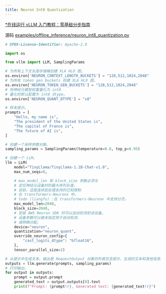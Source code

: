 ```yaml
---
title: Neuron Int8 Quantization
---
```


[\*在线运行 vLLM 入门教程：零基础分步指南](https://openbayes.com/console/public/tutorials/rXxb5fZFr29?utm_source=vLLM-CNdoc&utm_medium=vLLM-CNdoc-V1&utm_campaign=vLLM-CNdoc-V1-25ap)

源码 [examples/offline_inference/neuron_int8_quantization.py](https://github.com/vllm-project/vllm/blob/main/examples/offline_inference/neuron_int8_quantization.py)

```python
# SPDX-License-Identifier: Apache-2.0

import os

from vllm import LLM, SamplingParams

# 为所有上下文长度存储桶创建 XLA HLO 图。
os.environ['NEURON_CONTEXT_LENGTH_BUCKETS'] = "128,512,1024,2048"
# 为所有 token gen buckets 创建 XLA HLO 图。
os.environ['NEURON_TOKEN_GEN_BUCKETS'] = "128,512,1024,2048"
# 将神经元模型权重量化为 int8
# 量化的默认配置为 int8 dtype。
os.environ['NEURON_QUANT_DTYPE'] = "s8"

# 样本提示。
prompts = [
    "Hello, my name is",
    "The president of the United States is",
    "The capital of France is",
    "The future of AI is",
]

# 创建一个采样参数对象。
sampling_params = SamplingParams(temperature=0.8, top_p=0.95)

# 创建一个 LLM。
llm = LLM(
    model="TinyLlama/TinyLlama-1.1B-Chat-v1.0",
    max_num_seqs=8,

    # max_model_len 和 block_size 参数必须与
    # 定位神经元设备时的最大序列长度。
    # 目前，这是连续批处理支持的已知限制
    # 在 transformers-Neuronx 中。
    # todo (liangfu) :在 transformers-Neuronx 中支持分页。
    max_model_len=2048,
    block_size=2048,
    # 安装 AWS Neuron SDK 时可以自动检测到该设备。
    # 设备参数可以被未指定用于自动检测，
    # 或明确分配。
    device="neuron",
    quantization="neuron_quant",
    override_neuron_config={
        "cast_logits_dtype": "bfloat16",
    },
    tensor_parallel_size=2)

# 从提示中生成文本。输出是 RequestOutput 对象的列表包含提示，生成的文本和其他信息的对象
outputs = llm.generate(prompts, sampling_params)
# 打印输出。
for output in outputs:
    prompt = output.prompt
    generated_text = output.outputs[0].text
    print(f"Prompt: {prompt!r}, Generated text: {generated_text!r}")

```

